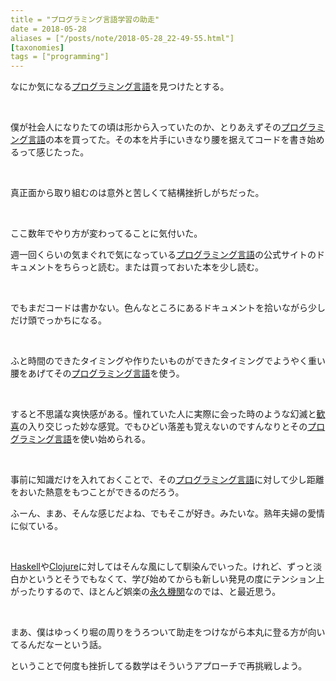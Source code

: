 ```yaml
---
title = "プログラミング言語学習の助走"
date = 2018-05-28
aliases = ["/posts/note/2018-05-28_22-49-55.html"]
[taxonomies]
tags = ["programming"]
---
```


なにか気になる[プログラミング言語](http://d.hatena.ne.jp/keyword/%A5%D7%A5%ED%A5%B0%A5%E9%A5%DF%A5%F3%A5%B0%B8%C0%B8%EC)を見つけたとする。

&nbsp;

僕が社会人になりたての頃は形から入っていたのか、とりあえずその[プログラミング言語](http://d.hatena.ne.jp/keyword/%A5%D7%A5%ED%A5%B0%A5%E9%A5%DF%A5%F3%A5%B0%B8%C0%B8%EC)の本を買ってた。その本を片手にいきなり腰を据えてコードを書き始めるって感じたった。

&nbsp;

真正面から取り組むのは意外と苦しくて結構挫折しがちだった。

&nbsp;

ここ数年でやり方が変わってることに気付いた。

週一回くらいの気まぐれで気になっている[プログラミング言語](http://d.hatena.ne.jp/keyword/%A5%D7%A5%ED%A5%B0%A5%E9%A5%DF%A5%F3%A5%B0%B8%C0%B8%EC)の公式サイトのドキュメントをちらっと読む。または買っておいた本を少し読む。

&nbsp;

でもまだコードは書かない。色んなところにあるドキュメントを拾いながら少しだけ頭でっかちになる。

&nbsp;

ふと時間のできたタイミングや作りたいものができたタイミングでようやく重い腰をあげてその[プログラミング言語](http://d.hatena.ne.jp/keyword/%A5%D7%A5%ED%A5%B0%A5%E9%A5%DF%A5%F3%A5%B0%B8%C0%B8%EC)を使う。

&nbsp;

すると不思議な爽快感がある。憧れていた人に実際に会った時のような幻滅と[歓喜](http://d.hatena.ne.jp/keyword/%B4%BF%B4%EE)の入り交じった妙な感覚。でもひどい落差も覚えないのですんなりとその[プログラミング言語](http://d.hatena.ne.jp/keyword/%A5%D7%A5%ED%A5%B0%A5%E9%A5%DF%A5%F3%A5%B0%B8%C0%B8%EC)を使い始められる。

&nbsp;

事前に知識だけを入れておくことで、その[プログラミング言語](http://d.hatena.ne.jp/keyword/%A5%D7%A5%ED%A5%B0%A5%E9%A5%DF%A5%F3%A5%B0%B8%C0%B8%EC)に対して少し距離をおいた熱意をもつことができるのだろう。

ふーん、まあ、そんな感じだよね、でもそこが好き。みたいな。熟年夫婦の愛情に似ている。

&nbsp;

[Haskell](http://d.hatena.ne.jp/keyword/Haskell)や[Clojure](http://d.hatena.ne.jp/keyword/Clojure)に対してはそんな風にして馴染んでいった。けれど、ずっと淡白かというとそうでもなくて、学び始めてからも新しい発見の度にテンション上がったりするので、ほとんど娯楽の[永久機関](http://d.hatena.ne.jp/keyword/%B1%CA%B5%D7%B5%A1%B4%D8)なのでは、と最近思う。

&nbsp;

まあ、僕はゆっくり堀の周りをうろついて助走をつけながら本丸に登る方が向いてるんだなーという話。

ということで何度も挫折してる数学はそういうアプローチで再挑戦しよう。

